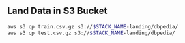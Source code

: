 ## Land Data in S3 Bucket

```bash
aws s3 cp train.csv.gz s3://$STACK_NAME-landing/dbpedia/
aws s3 cp test.csv.gz s3://$STACK_NAME-landing/dbpedia/
```
